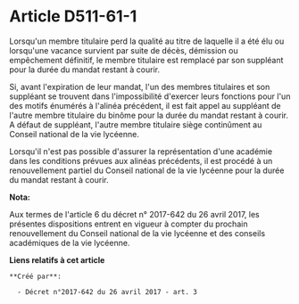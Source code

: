 # Article D511-61-1

Lorsqu'un membre titulaire perd la qualité au titre de laquelle il a été élu ou lorsqu'une vacance survient par suite de
décès, démission ou empêchement définitif, le membre titulaire est remplacé par son suppléant pour la durée du mandat restant
à courir.

Si, avant l'expiration de leur mandat, l'un des membres titulaires et son suppléant se trouvent dans l'impossibilité
d'exercer leurs fonctions pour l'un des motifs énumérés à l'alinéa précédent, il est fait appel au suppléant de l'autre
membre titulaire du binôme pour la durée du mandat restant à courir. A défaut de suppléant, l'autre membre titulaire siège
continûment au Conseil national de la vie lycéenne.

Lorsqu'il n'est pas possible d'assurer la représentation d'une académie dans les conditions prévues aux alinéas précédents,
il est procédé à un renouvellement partiel du Conseil national de la vie lycéenne pour la durée du mandat restant à courir.

**Nota:**

Aux termes de l'article 6 du décret n° 2017-642 du 26 avril 2017, les présentes dispositions entrent en vigueur à compter du
prochain renouvellement du Conseil national de la vie lycéenne et des conseils académiques de la vie lycéenne.

**Liens relatifs à cet article**

	**Créé par**:

	  - Décret n°2017-642 du 26 avril 2017 - art. 3

